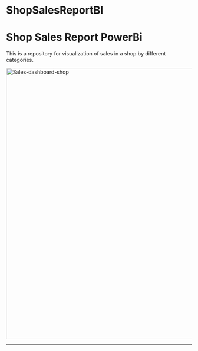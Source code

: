 # ShopSalesReportBI
# Shop Sales Report PowerBi
This is a repository for visualization of sales in a shop by different categories.

<img width="1321" height="735" alt="Sales-dashboard-shop" src="https://github.com/user-attachments/assets/b5bcc0ee-0b5a-49a7-8e44-91014e90a66c" />

<hr />
<br />
